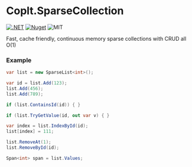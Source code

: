 # Coplt.SparseCollection

[![.NET](https://github.com/2A5F/Coplt.SparseCollection/actions/workflows/dotnet.yml/badge.svg)](https://github.com/2A5F/Coplt.SparseCollection/actions/workflows/dotnet.yml)
[![Nuget](https://img.shields.io/nuget/v/Coplt.SparseCollection)](https://www.nuget.org/packages/Coplt.SparseCollection/)
![MIT](https://img.shields.io/github/license/2A5F/Coplt.SparseCollection)

Fast, cache friendly, continuous memory sparse collections with CRUD all O(1)

### Example

```csharp
var list = new SparseList<int>();

var id = list.Add(123);
list.Add(456);
list.Add(789);

if (list.ContainsId(id)) { }

if (list.TryGetValue(id, out var v) { }

var index = list.IndexById(id);
list[index] = 111;

list.RemoveAt(1);
list.RemoveById(id);

Span<int> span = list.Values;
```
